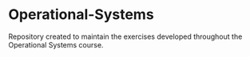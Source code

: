 # Operational-Systems
Repository created to maintain the exercises developed throughout the Operational Systems course.
